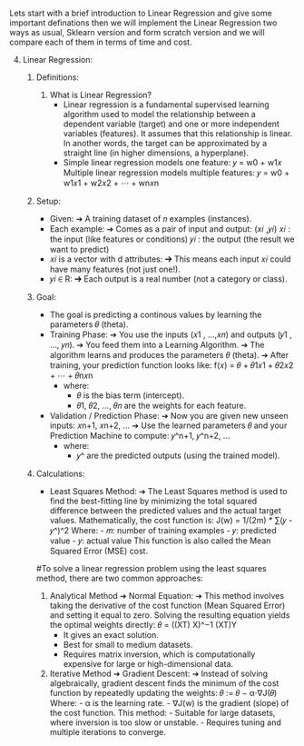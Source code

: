 Lets start with a brief introduction to Linear Regression and give some important definations then we will implement the Linear Regression two ways as usual, Sklearn version and form scratch version and we will compare each of them in terms of time and cost.

4) Linear Regression:

   1. Definitions:
      1. What is Linear Regression?
         - Linear regression is a fundamental supervised learning algorithm used to model the relationship between a dependent variable (target) and one or more 
           independent variables (features). It assumes that this relationship is linear. In another words, the target can be approximated by a straight line (in 
           higher dimensions, a hyperplane).
         - Simple linear regression models one feature:
                                                 𝑦 = w0 + w1𝑥
           Multiple linear regression models multiple features:
                                       𝑦 = w0 + w1𝑥1 + w2𝑥2 + ⋯ + wn𝑥n
   2. Setup:
      - Given:
        ➔ A training dataset of 𝑛 examples (instances).
      - Each example:
        ➔ Comes as a pair of input and output:
                                        (𝑥𝑖 ,𝑦𝑖)
        𝑥𝑖 : the input (like features or conditions)
        𝑦𝑖 : the output (the result we want to predict)
      - 𝑥𝑖 is a vector with d attributes:
        ➔ This means each input 𝑥𝑖 could have many features (not just one!).
      - 𝑦𝑖 ∈ R:
        ➔ Each output is a real number (not a category or class).
    3. Goal:
       - The goal is predicting a continous values by learning  the parameters 𝜃 (theta).
       - Training Phase:
         ➔ You use the inputs (𝑥1 , …,𝑥𝑛) and outputs (𝑦1 , …, 𝑦𝑛).
         ➔ You feed them into a Learning Algorithm.
         ➔ The algorithm learns and produces the parameters 𝜃 (theta).
         ➔ After training, your prediction function looks like:
                                    f(𝑥) = 𝜃 + 𝜃1𝑥1 + 𝜃2𝑥2 + ⋯ + 𝜃n𝑥n
            - where:
              - 𝜃 is the bias term (intercept).
              - 𝜃1, 𝜃2, …, 𝜃𝑛 are the weights for each feature.
       - Validation / Prediction Phase:
         ➔ Now you are given new unseen inputs:
                                     𝑥n+1, 𝑥n+2, …
         ➔ Use the learned parameters 𝜃 and your Prediction Machine to compute:
                                 𝑦^n+1, 𝑦^n+2, …
            - where:
              - 𝑦^ are the predicted outputs (using the trained model).
    4. Calculations:
       - Least Squares Method:
         ➔ The Least Squares method is used to find the best-fitting line by minimizing the total squared difference between the predicted values and the actual 
            target values.
            Mathematically, the cost function is:
                                                  J(w) = 1/(2m) * ∑(𝑦 - 𝑦^)^2
            Where:
              - 𝑚: number of training examples
              - 𝑦: predicted value
              - 𝑦: actual value
            This function is also called the Mean Squared Error (MSE) cost.
   
       #To solve a linear regression problem using the least squares method, there are two common approaches:

       1. Analytical Method ➔ Normal Equation:
          ➔ This method involves taking the derivative of the cost function (Mean Squared Error) and setting it equal to zero. Solving the resulting equation 
             yields the optimal weights directly:
                                                   𝜃 = ((XT) X)^−1 (XT)Y
             - It gives an exact solution.
             - Best for small to medium datasets.
             - Requires matrix inversion, which is computationally expensive for large or high-dimensional data.
       2. Iterative Method ➔ Gradient Descent:
          ➔ Instead of solving algebraically, gradient descent finds the minimum of the cost function by repeatedly updating the weights:
                                                    𝜃 := 𝜃 − α⋅∇J(𝜃)
             Where:
               - α is the learning rate.
               - ∇J(w) is the gradient (slope) of the cost function.
             This method:
               - Suitable for large datasets, where inversion is too slow or unstable.
               - Requires tuning and multiple iterations to converge.
          

          


​

           
           
            
           
         
​



















